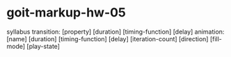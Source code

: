 # goit-markup-hw-05

syllabus
transition: [property] [duration] [timing-function] [delay]
animation: [name] [duration] [timing-function] [delay] [iteration-count] [direction] [fill-mode] [play-state]

